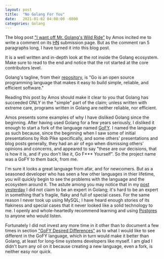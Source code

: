 ```yaml
---
layout: post
title:  "No Golang For You"
date:   2021-01-02 04:08:00 -0800
categories: Golang
---
```


The blog post ["I want off Mr. Golang's Wild Ride"][Amos Post] by Amos incited
me to write a comment on its [HN][] submission page. But as the comment ran 5
paragraphs long, I have turned it into this blog post.

[Amos Post]: https://fasterthanli.me/articles/i-want-off-mr-golangs-wild-ride
[HN]: https://news.ycombinator.com/item?id=25616593

It is a well written and in-depth look at the rot inside the Golang ecosystem.
Make sure to read to the end and notice that the rot started at the core
contributors level.

Golang's tagline, from their [repository][0], is "Go is an open source
programming language that makes it easy to build simple, reliable, and efficient
software."

Reading this post by Amos should make it clear to you that Golang has succeeded
ONLY in the "simple" part of the claim; unless written with extreme care,
programs written in Golang are neither reliable, nor efficient.

Amos presents some examples of why I have disliked Golang since the beginning.
After having used Golang for a few years seriously, I disliked it enough to
start a fork of the language named [GoFY][1]. I named the language as such
because, since the beginning when I saw some of initial presentations by Rob
Pike specifically, and some others' presentations and blog posts generally, they
had an air of ego when dismissing others' opinions and concerns, and appeared to
say "these are our decisions, that is how it is, and if you don't like it, Go
F*** Yourself". So the project name was a GoFY to them back, from me.

I'm sure it looks a great language from afar, and for newcomers. But as a
seasoned developer who has seen a few other languages in thier lifetime, you
will quickly begin to see the problems with the language and the ecosystem
around it.  The astute among you may notice that in my [post yesterday][] I
did not claim to be an expert in Golang; it's hard to be an expert in something
that's fragile, flaky and full of special cases. For the same reason I
never took up using MySQL; I have heard enough stories of its flakiness and
special cases that it never looked like a solid technology to me. I openly and
whole-heartedly recommend learning and using [Postgres][] to anyone who would
listen.

[post yesterday]: https://gurjeet.singh.im/blog/persistence-perseverance
[Postgres]: https://www.postgresql.org

Fortunately I did not invest any more time in it other than to document a few
times in section ["GoFY Desired Differences"][differences] as to what I would
like to see different in the GoFY language, which in turn would make it better
than Golang, at least for long-time systems developers like myself. I am glad I
didn't burn any oil on it because creating a new language, even a fork, is
neither easy nor quick.

[0]: https://github.com/golang/go
[1]: https://github.com/gurjeet/gofy/tree/gofy
[differences]: https://github.com/gurjeet/gofy/tree/gofy#gofy-desired-differences

